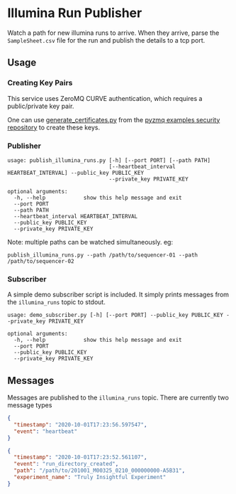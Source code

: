 # Illumina Run Publisher

Watch a path for new illumina runs to arrive. When they arrive, parse the `SampleSheet.csv` file for the run and publish the details to a tcp port.

## Usage

### Creating Key Pairs

This service uses ZeroMQ CURVE authentication, which requires a public/private key pair.

One can use [generate_certificates.py](https://github.com/zeromq/pyzmq/blob/master/examples/security/generate_certificates.py) from the [pyzmq examples security repository](https://github.com/zeromq/pyzmq/tree/master/examples/security) to create these keys.

### Publisher

```
usage: publish_illumina_runs.py [-h] [--port PORT] [--path PATH]
                                [--heartbeat_interval HEARTBEAT_INTERVAL] --public_key PUBLIC_KEY
                                --private_key PRIVATE_KEY

optional arguments:
  -h, --help            show this help message and exit
  --port PORT
  --path PATH
  --heartbeat_interval HEARTBEAT_INTERVAL
  --public_key PUBLIC_KEY
  --private_key PRIVATE_KEY
```

Note: multiple paths can be watched simultaneously. eg:

```
publish_illumina_runs.py --path /path/to/sequencer-01 --path /path/to/sequencer-02
```

### Subscriber

A simple demo subscriber script is included. It simply prints messages from the `illumina_runs` topic to stdout.

```
usage: demo_subscriber.py [-h] [--port PORT] --public_key PUBLIC_KEY --private_key PRIVATE_KEY

optional arguments:
  -h, --help            show this help message and exit
  --port PORT
  --public_key PUBLIC_KEY
  --private_key PRIVATE_KEY
```

## Messages

Messages are published to the `illumina_runs` topic. There are currently two message types

```json
{
  "timestamp": "2020-10-01T17:23:56.597547",
  "event": "heartbeat"
}
```

```json
{
  "timestamp": "2020-10-01T17:23:52.561107",
  "event": "run_directory_created",
  "path": "/path/to/201001_M00325_0210_000000000-A5B31",
  "experiment_name": "Truly Insightful Experiment"
}
```